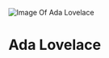 ![Image Of Ada Lovelace](https://commons.wikimedia.org/wiki/File:Ada_Lovelace_1838.jpg)
# Ada Lovelace

